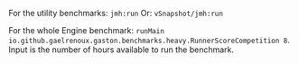For the utility benchmarks: `jmh:run`
Or: `vSnapshot/jmh:run`

For the whole Engine benchmark: `runMain io.github.gaelrenoux.gaston.benchmarks.heavy.RunnerScoreCompetition 8`.
Input is the number of hours available to run the benchmark.


